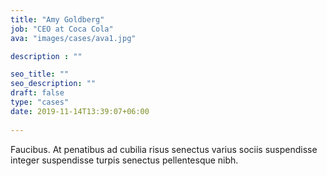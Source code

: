 ```yaml
---
title: "Amy Goldberg"
job: "CEO at Coca Cola"
ava: "images/cases/ava1.jpg"

description : ""

seo_title: ""
seo_description: ""
draft: false
type: "cases"
date: 2019-11-14T13:39:07+06:00
   
---
```


Faucibus. At penatibus ad cubilia risus senectus varius sociis suspendisse integer suspendisse turpis senectus pellentesque nibh.